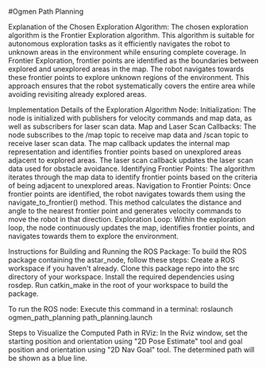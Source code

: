 #Ogmen Path Planning

Explanation of the Chosen Exploration Algorithm:
The chosen exploration algorithm is the Frontier Exploration algorithm. This algorithm is suitable for autonomous exploration tasks as it efficiently navigates the robot to unknown areas in the environment while ensuring complete coverage.
In Frontier Exploration, frontier points are identified as the boundaries between explored and unexplored areas in the map. The robot navigates towards these frontier points to explore unknown regions of the environment. This approach ensures that the robot systematically covers the entire area while avoiding revisiting already explored areas.

Implementation Details of the Exploration Algorithm Node:
Initialization:
The node is initialized with publishers for velocity commands and map data, as well as subscribers for laser scan data.
Map and Laser Scan Callbacks:
The node subscribes to the /map topic to receive map data and /scan topic to receive laser scan data.
The map callback updates the internal map representation and identifies frontier points based on unexplored areas adjacent to explored areas.
The laser scan callback updates the laser scan data used for obstacle avoidance.
Identifying Frontier Points:
The algorithm iterates through the map data to identify frontier points based on the criteria of being adjacent to unexplored areas.
Navigation to Frontier Points:
Once frontier points are identified, the robot navigates towards them using the navigate_to_frontier() method. This method calculates the distance and angle to the nearest frontier point and generates velocity commands to move the robot in that direction.
Exploration Loop:
Within the exploration loop, the node continuously updates the map, identifies frontier points, and navigates towards them to explore the environment.

Instructions for Building and Running the ROS Package:
To build the ROS package containing the astar_node, follow these steps:
Create a ROS workspace if you haven't already.
Clone this package repo into the src directory of your workspace.
Install the required dependencies using rosdep.
Run catkin_make in the root of your workspace to build the package.

To run the ROS node:
Execute this command in a terminal:
roslaunch ogmen_path_planning path_planning.launch


Steps to Visualize the Computed Path in RViz:
In the Rviz window, set the starting position and orientation using "2D Pose Estimate" tool and goal position and orientation using "2D Nav Goal" tool.
The determined path will be shown as a blue line.